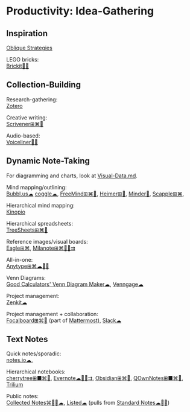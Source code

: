 # Productivity: Idea-Gathering

## Inspiration

[Oblique Strategies](https://stoney.sb.org/eno/oblique.html)

LEGO bricks:  
[Brickit🍎🤖](https://brickit.app/)

## Collection-Building

Research-gathering:  
[Zotero](https://www.zotero.org/)

Creative writing:  
[Scrivener⊞⌘🍎](https://www.literatureandlatte.com/scrivener/overview)

Audio-based:  
[Voiceliner🍎🤖](https://a9.io/voiceliner/)

## Dynamic Note-Taking

For diagramming and charts, look at [Visual-Data.md](https://github.com/Phileosopher/toolbox/Visual-Data.md).

Mind mapping/outlining:  
[Bubbl.us☁](https://bubbl.us/)
[coggle☁](https://coggle.it/),
[FreeMind⊞⌘🐧](http://freemind.sourceforge.net/wiki/index.php/Main_Page),
[Heimer⊞🐧](https://github.com/juzzlin/Heimer),
[Minder🐧](https://github.com/phase1geo/Minder),
[Scapple⊞⌘](https://www.literatureandlatte.com/scapple/overview),

Hierarchical mind mapping:  
[Kinopio](https://kinopio.club/)

Hierarchical spreadsheets:  
[TreeSheets⊞⌘🐧](http://strlen.com/treesheets/)

Reference images/visual boards:  
[Eagle⊞⌘](https://en.eagle.cool/),
[Milanote⊞⌘🍎🤖⇉](https://milanote.com/)

All-in-one:  
[Anytype⊞⌘☁🍎🤖](https://anytype.io/)

Venn Diagrams:  
[Good Calculators' Venn Diagram Maker☁](https://goodcalculators.com/venn-diagram-maker/),
[Venngage☁](https://venngage.com/features/venn-diagram-maker)

Project management:  
[Zenkit☁](https://zenkit.com)

Project management + collaboration:  
[Focalboard⊞⌘🐧](https://www.focalboard.com/) (part of [Mattermost](https://mattermost.com/)),
[Slack☁](https://slack.com/)

## Text Notes

Quick notes/sporadic:  
[notes.io☁](http://notes.io/),

Hierarchical notebooks:  
[cherrytree⊞■⌘🐧](https://www.giuspen.com/cherrytree/),
[Evernote☁🍎🤖⇉](https://evernote.com/),
[Obsidian⊞⌘🐧](https://obsidian.md/),
[QOwnNotes⊞■⌘🐧](https://www.qownnotes.org/),
[Trilium](https://github.com/zadam/trilium)

Public notes:  
[Collected Notes⌘🍎🤖☁](https://collectednotes.com/),
[Listed☁](https://listed.to/) (pulls from [Standard Notes☁🐧🤖](https://standardnotes.com/))
